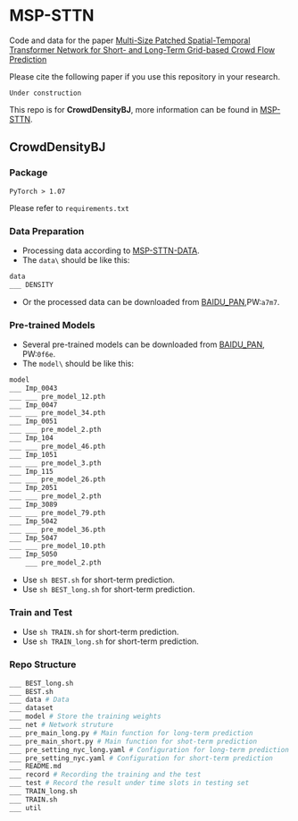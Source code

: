# MSP-STTN

Code and data for the paper [Multi-Size Patched Spatial-Temporal Transformer Network for Short- and Long-Term Grid-based Crowd Flow Prediction]()

Please cite the following paper if you use this repository in your research.
```
Under construction
```

This repo is for **CrowdDensityBJ**, more information can be found in [MSP-STTN](https://github.com/xieyulai/MSP-STTN). 

## CrowdDensityBJ

### Package
```
PyTorch > 1.07
```
Please refer to `requirements.txt`

### Data Preparation
- Processing data according to [MSP-STTN-DATA]().
- The `data\` should be like this:
```bash
data
___ DENSITY
```
- Or the processed data can be downloaded from [BAIDU_PAN](https://pan.baidu.com/s/11V0XBDXOi4rkxP6YI8VI6A),PW:`a7m7`.

### Pre-trained Models
- Several pre-trained models can be downloaded from [BAIDU_PAN](https://pan.baidu.com/s/1_YO_NVuvCv45p0vG5enZLw), PW:`0f6e`.
- The `model\` should be like this:
```bash
model
___ Imp_0043
___ ___ pre_model_12.pth
___ Imp_0047
___ ___ pre_model_34.pth
___ Imp_0051
___ ___ pre_model_2.pth
___ Imp_104
___ ___ pre_model_46.pth
___ Imp_1051
___ ___ pre_model_3.pth
___ Imp_115
___ ___ pre_model_26.pth
___ Imp_2051
___ ___ pre_model_2.pth
___ Imp_3089
___ ___ pre_model_79.pth
___ Imp_5042
___ ___ pre_model_36.pth
___ Imp_5047
___ ___ pre_model_10.pth
___ Imp_5050
    ___ pre_model_2.pth
```
- Use `sh BEST.sh` for short-term prediction.
- Use `sh BEST_long.sh` for short-term prediction.

### Train and Test
- Use `sh TRAIN.sh` for short-term prediction.
- Use `sh TRAIN_long.sh` for short-term prediction.

### Repo Structure
```bash
___ BEST_long.sh
___ BEST.sh
___ data # Data
___ dataset
___ model # Store the training weights
___ net # Network struture
___ pre_main_long.py # Main function for long-term prediction
___ pre_main_short.py # Main function for shot-term prediction
___ pre_setting_nyc_long.yaml # Configuration for long-term prediction
___ pre_setting_nyc.yaml # Configuration for short-term prediction
___ README.md
___ record # Recording the training and the test
___ test # Record the result under time slots in testing set
___ TRAIN_long.sh
___ TRAIN.sh
___ util
```

